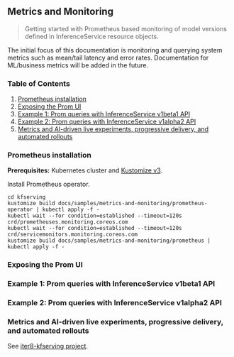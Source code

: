## Metrics and Monitoring

> Getting started with Prometheus based monitoring of model versions defined in InferenceService resource objects.

The initial focus of this documentation is monitoring and querying system metrics such as mean/tail latency and error rates. Documentation for ML/business metrics will be added in the future.

### Table of Contents
1. [Prometheus installation](#prometheus-installation)
2. [Exposing the Prom UI](#exposing-the-prom-ui)
3. [Example 1: Prom queries with InferenceService v1beta1 API](#example-1-prom-queries-with-inferenceservice-v1beta1-api)
4. [Example 2: Prom queries with InferenceService v1alpha2 API](#example-2-prom-queries-with-inferenceservice-v1alpha2-api)
5. [Metrics and AI-driven live experiments, progressive delivery, and automated rollouts](#metrics-and-ai-driven-live-experiments-progressive-delivery-and-automated-rollouts)

### Prometheus installation

**Prerequisites:** Kubernetes cluster and [Kustomize v3](https://kubectl.docs.kubernetes.io/installation/kustomize/).

Install Prometheus operator.

```shell
cd kfserving
kustomize build docs/samples/metrics-and-monitoring/prometheus-operator | kubectl apply -f -
kubectl wait --for condition=established --timeout=120s crd/prometheuses.monitoring.coreos.com
kubectl wait --for condition=established --timeout=120s crd/servicemonitors.monitoring.coreos.com
kustomize build docs/samples/metrics-and-monitoring/prometheus | kubectl apply -f -
```

### Exposing the Prom UI

### Example 1: Prom queries with InferenceService v1beta1 API

### Example 2: Prom queries with InferenceService v1alpha2 API

### Metrics and AI-driven live experiments, progressive delivery, and automated rollouts
See [iter8-kfserving project](https://github.com/iter8-tools/iter8-kfserving).